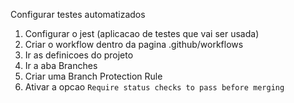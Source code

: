Configurar testes automatizados

1. Configurar o jest (aplicacao de testes que vai ser usada)
2. Criar o workflow dentro da pagina .github/workflows
3. Ir as definicoes do projeto
4. Ir a aba Branches
5. Criar uma Branch Protection Rule
6. Ativar a opcao `Require status checks to pass before merging`
